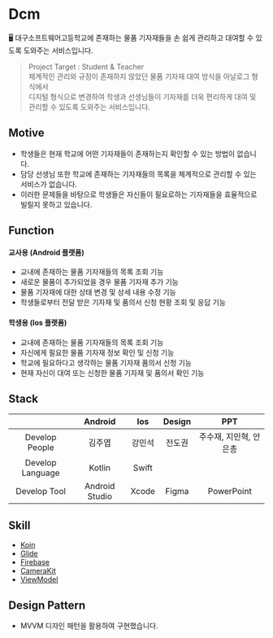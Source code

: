 # Dcm
🖥 대구소프트웨어고등학교에 존재하는 물품 기자재들을 손 쉽게 관리하고 대여할 수 있도록 도와주는 서비스입니다.

> Project Target : Student & Teacher<br/>
> 체계적인 관리와 규정이 존재하지 않았던 물품 기자재 대여 방식을 아날로그 형식에서<br/>
> 디지털 형식으로 변경하여 학생과 선생님들이 기자재를 더욱 편리하게 대여 및 관리할 수 있도록 도와주는 서비스입니다.

## Motive
- 학생들은 현재 학교에 어떤 기자재들이 존재하는지 확인할 수 있는 방법이 없습니다.
- 담당 선생님 또한 학교에 존재하는 기자재들의 목록을 체계적으로 관리할 수 있는 서비스가 없습니다.
- 이러한 문제들을 바탕으로 학생들은 자신들이 필요로하는 기자재들을 효율적으로 빌릴지 못하고 있습니다.

## Function
#### 교사용 (Android 플랫폼)
- 교내에 존재하는 물품 기자재들의 목록 조회 기능
- 새로운 물품이 추가되었을 경우 물품 기자재 추가 기능
- 물품 기자재에 대한 상태 변경 및 상세 내용 수정 기능
- 학생들로부터 전달 받은 기자재 및 품의서 신청 현황 조회 및 응답 기능

#### 학생용 (Ios 플랫폼)
- 교내에 존재하는 물품 기자재들의 목록 조회 기능
- 자신에게 필요한 물품 기자재 정보 확인 및 신청 기능
- 학교에 필요하다고 생각하는 물품 기자재 품의서 신청 기능
- 현재 자신이 대여 또는 신청한 물품 기자재 및 품의서 확인 기능

## Stack
|                      | Android     | Ios        | Design | PPT  |
|:--------------------:|:---------------:|:------------------:|:-----:|:----:|
| Develop People | 김주엽 | 강민석       | 전도권 | 주수재, 지민혁, 안은총|
| Develop Language | Kotlin| Swift|||
| Develop Tool     | Android Studio  | Xcode | Figma| PowerPoint|

## Skill
- <a href="https://github.com/InsertKoinIO/koin">Koin</a>
- <a href="https://github.com/bumptech/glide">Glide</a>
- <a href="https://github.com/firebase/">Firebase</a>
- <a href="https://github.com/CameraKit/camerakit-androidr">CameraKit</a>
- <a href="https://developer.android.com/jetpack/androidx/releases/lifecycle?hl=ko">ViewModel</a>

## Design Pattern
- MVVM 디자인 패턴을 활용하여 구현했습니다.
